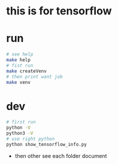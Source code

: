 # this is for tensorflow

# run

```sh
# see help
make help
# fist run
make createVenv
# then print want job
make venv
```

# dev

```sh
# first run
python -V
python3 -V
# use right python
python show_tensorflow_info.py
```

- then other see each folder document